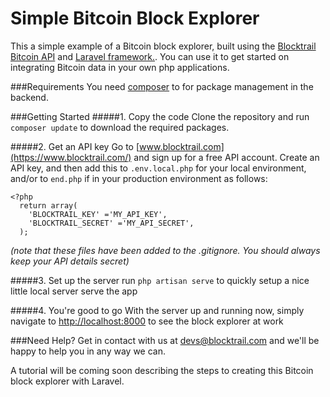 Simple Bitcoin Block Explorer
=====================

This a simple example of a Bitcoin block explorer, built using the [Blocktrail Bitcoin API](https://www.blocktrail.com/) and [Laravel framework.](http://laravel.com/).
You can use it to get started on integrating Bitcoin data in your own php applications.

###Requirements
You need [composer](https://getcomposer.org/) to for package management in the backend.


###Getting Started
#####1. Copy the code
Clone the repository and run `composer update` to download the required packages.

#####2. Get an API key
Go to [www.blocktrail.com](https://www.blocktrail.com/) and sign up for a free API account. Create an API key, and then add this to `.env.local.php` for your local environment, and/or to `end.php` if in your production environment as follows:

    <?php     
      return array(
        'BLOCKTRAIL_KEY' ='MY_API_KEY',
        'BLOCKTRAIL_SECRET' ='MY_API_SECRET',
      );
*(note that these files have been added to the .gitignore. You should always keep your API details secret)*

#####3. Set up the server
run `php artisan serve` to quickly setup a nice little local server serve the app 

#####4. You're good to go
With the server up and running now, simply navigate to [http://localhost:8000](http://localhost:8000) to see the block explorer at work 



###Need Help?
Get in contact with us at [devs@blocktrail.com](mailto://devs@blocktrail.com) and we'll be happy to help you in any way we can.

A tutorial will be coming soon describing the steps to creating this Bitcoin block explorer with Laravel.

